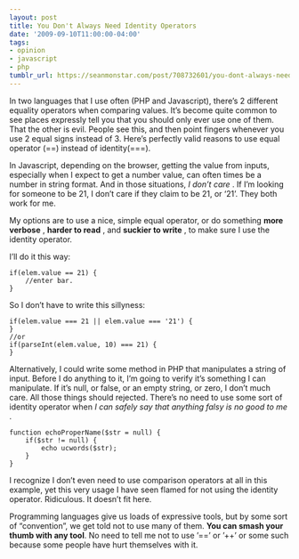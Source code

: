 ```yaml
---
layout: post
title: You Don't Always Need Identity Operators
date: '2009-09-10T11:00:00-04:00'
tags:
- opinion
- javascript
- php
tumblr_url: https://seanmonstar.com/post/708732601/you-dont-always-need-identity-operators
---
```

In two languages that I use often (PHP and Javascript), there’s 2 different equality operators when comparing values. It’s become quite common to see places expressly tell you that you should only ever use one of them. That the other is evil. People see this, and then point fingers whenever you use 2 equal signs instead of 3. Here’s perfectly valid reasons to use equal operator (==) instead of identity(===).

In Javascript, depending on the browser, getting the value from inputs, especially when I expect to get a number value, can often times be a number in string format. And in those situations, _I don’t care_ . If I’m looking for someone to be 21, I don’t care if they claim to be 21, or ‘21’. They both work for me.

My options are to use a nice, simple equal operator, or do something **more verbose** , **harder to read** , and **suckier to write** , to make sure I use the identity operator.

I’ll do it this way:

    if(elem.value == 21) {
    	//enter bar.
    }

So I don’t have to write this sillyness:

    if(elem.value === 21 || elem.value === '21') { 
    }
    //or
    if(parseInt(elem.value, 10) === 21) {
    }

Alternatively, I could write some method in PHP that manipulates a string of input. Before I do anything to it, I’m going to verify it’s something I can manipulate. If it’s null, or false, or an empty string, or zero, I don’t much care. All those things should rejected. There’s no need to use some sort of identity operator when _I can safely say that anything falsy is no good to me_ .

    function echoProperName($str = null) {
    	if($str != null) {
    		echo ucwords($str);
    	}
    }

I recognize I don’t even need to use comparison operators at all in this example, yet this very usage I have seen flamed for not using the identity operator. Ridiculous. It doesn’t fit here.

Programming languages give us loads of expressive tools, but by some sort of “convention”, we get told not to use many of them. **You can smash your thumb with any tool**. No need to tell me not to use ’==’ or ’++’ or some such because some people have hurt themselves with it.

